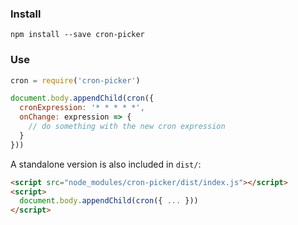 ### Install

```
npm install --save cron-picker
```

### Use

```js
cron = require('cron-picker')

document.body.appendChild(cron({
  cronExpression: '* * * * *',
  onChange: expression => {
  	// do something with the new cron expression
  }
}))
```

A standalone version is also included in `dist/`:

```html
<script src="node_modules/cron-picker/dist/index.js"></script>
<script>
  document.body.appendChild(cron({ ... }))
</script> 
```

